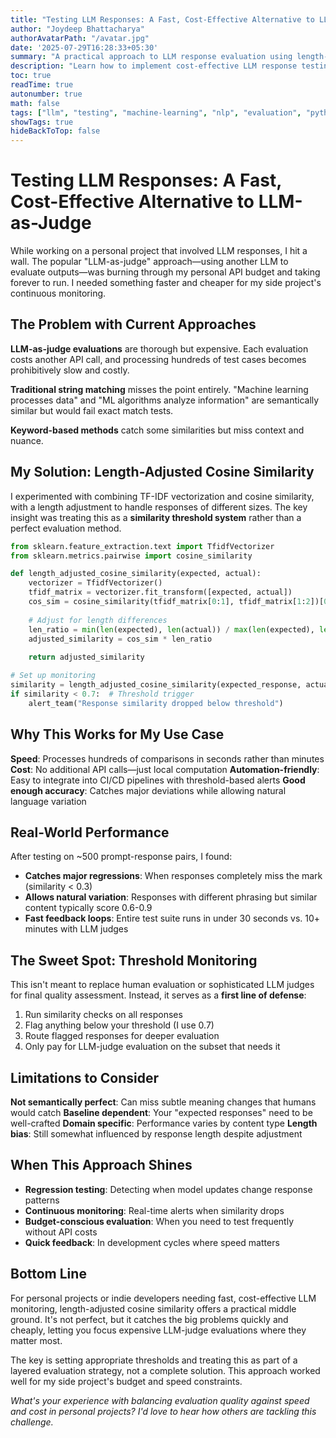 ```yaml
---
title: "Testing LLM Responses: A Fast, Cost-Effective Alternative to LLM-as-Judge"
author: "Joydeep Bhattacharya"
authorAvatarPath: "/avatar.jpg"
date: '2025-07-29T16:28:33+05:30'
summary: "A practical approach to LLM response evaluation using length-adjusted cosine similarity for fast, budget-friendly monitoring in personal projects."
description: "Learn how to implement cost-effective LLM response testing using TF-IDF and cosine similarity instead of expensive LLM-as-judge evaluations."
toc: true
readTime: true
autonumber: true
math: false
tags: ["llm", "testing", "machine-learning", "nlp", "evaluation", "python"]
showTags: true
hideBackToTop: false
---
```


# Testing LLM Responses: A Fast, Cost-Effective Alternative to LLM-as-Judge

While working on a personal project that involved LLM responses, I hit a wall. The popular "LLM-as-judge" approach—using another LLM to evaluate outputs—was burning through my personal API budget and taking forever to run. I needed something faster and cheaper for my side project's continuous monitoring.

## The Problem with Current Approaches

**LLM-as-judge evaluations** are thorough but expensive. Each evaluation costs another API call, and processing hundreds of test cases becomes prohibitively slow and costly.

**Traditional string matching** misses the point entirely. "Machine learning processes data" and "ML algorithms analyze information" are semantically similar but would fail exact match tests.

**Keyword-based methods** catch some similarities but miss context and nuance.

## My Solution: Length-Adjusted Cosine Similarity

I experimented with combining TF-IDF vectorization and cosine similarity, with a length adjustment to handle responses of different sizes. The key insight was treating this as a **similarity threshold system** rather than a perfect evaluation method.

```python
from sklearn.feature_extraction.text import TfidfVectorizer
from sklearn.metrics.pairwise import cosine_similarity

def length_adjusted_cosine_similarity(expected, actual):
    vectorizer = TfidfVectorizer()
    tfidf_matrix = vectorizer.fit_transform([expected, actual])
    cos_sim = cosine_similarity(tfidf_matrix[0:1], tfidf_matrix[1:2])[0][0]
    
    # Adjust for length differences
    len_ratio = min(len(expected), len(actual)) / max(len(expected), len(actual))
    adjusted_similarity = cos_sim * len_ratio
    
    return adjusted_similarity

# Set up monitoring
similarity = length_adjusted_cosine_similarity(expected_response, actual_response)
if similarity < 0.7:  # Threshold trigger
    alert_team("Response similarity dropped below threshold")
```

## Why This Works for My Use Case

**Speed**: Processes hundreds of comparisons in seconds rather than minutes
**Cost**: No additional API calls—just local computation
**Automation-friendly**: Easy to integrate into CI/CD pipelines with threshold-based alerts
**Good enough accuracy**: Catches major deviations while allowing natural language variation

## Real-World Performance

After testing on ~500 prompt-response pairs, I found:

- **Catches major regressions**: When responses completely miss the mark (similarity < 0.3)
- **Allows natural variation**: Responses with different phrasing but similar content typically score 0.6-0.9
- **Fast feedback loops**: Entire test suite runs in under 30 seconds vs. 10+ minutes with LLM judges

## The Sweet Spot: Threshold Monitoring

This isn't meant to replace human evaluation or sophisticated LLM judges for final quality assessment. Instead, it serves as a **first line of defense**:

1. Run similarity checks on all responses
2. Flag anything below your threshold (I use 0.7)
3. Route flagged responses for deeper evaluation
4. Only pay for LLM-judge evaluation on the subset that needs it

## Limitations to Consider

**Not semantically perfect**: Can miss subtle meaning changes that humans would catch
**Baseline dependent**: Your "expected responses" need to be well-crafted
**Domain specific**: Performance varies by content type
**Length bias**: Still somewhat influenced by response length despite adjustment

## When This Approach Shines

- **Regression testing**: Detecting when model updates change response patterns
- **Continuous monitoring**: Real-time alerts when similarity drops
- **Budget-conscious evaluation**: When you need to test frequently without API costs
- **Quick feedback**: In development cycles where speed matters

## Bottom Line

For personal projects or indie developers needing fast, cost-effective LLM monitoring, length-adjusted cosine similarity offers a practical middle ground. It's not perfect, but it catches the big problems quickly and cheaply, letting you focus expensive LLM-judge evaluations where they matter most.

The key is setting appropriate thresholds and treating this as part of a layered evaluation strategy, not a complete solution. This approach worked well for my side project's budget and speed constraints.

*What's your experience with balancing evaluation quality against speed and cost in personal projects? I'd love to hear how others are tackling this challenge.*
